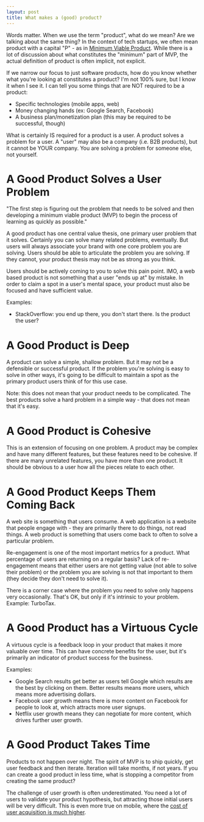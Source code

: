 ```yaml
---
layout: post
title: What makes a (good) product?
---
```


Words matter. When we use the term "product", what do we mean? Are we talking about the same thing? In the context of tech startups, we often mean product with a capital "P" - as in [Minimum Viable Product](https://www.quora.com/What-is-a-minimum-viable-product). While there is a lot of discussion about what constitutes the "minimum" part of MVP, the actual definition of product is often implicit, not explicit.

If we narrow our focus to just software products, how do you know whether what you're looking at constitutes a product? I'm not 100% sure, but I know it when I see it. I can tell you some things that are NOT required to be a product:

- Specific technologies (mobile apps, web)
- Money changing hands (ex: Google Search, Facebook)
- A business plan/monetization plan (this may be required to be successful, though)

What is certainly IS required for a product is a user. A product solves a problem for a user. A "user" may also be a company (i.e. B2B products), but it cannot be YOUR company. You are solving a problem for someone else, not yourself.


# A Good Product Solves a User Problem

"The first step is figuring out the problem that needs to be solved and then developing a minimum viable product (MVP) to begin the process of learning as quickly as possible."

A good product has one central value thesis, one primary user problem that it solves. Certainly you can solve many related problems, eventually. But users will always associate your brand with one core problem you are solving. Users should be able to articulate the problem you are solving. If they cannot, your product thesis may not be as strong as you think.

Users should be actively coming to you to solve this pain point. IMO, a web based product is not something that a user "ends up at" by mistake. In order to claim a spot in a user's mental space, your product must also be focused and have sufficient value.

Examples:

- StackOverflow: you end up there, you don't start there. Is the product the user?


# A Good Product is Deep

A product can solve a simple, shallow problem. But it may not be a defensible or successful product. If the problem you're solving is easy to solve in other ways, it's going to be difficult to maintain a spot as the primary product users think of for this use case.

Note: this does not mean that your product needs to be complicated. The best products solve a hard problem in a simple way - that does not mean that it's easy.


# A Good Product is Cohesive

This is an extension of focusing on one problem. A product may be complex and have many different features, but these features need to be cohesive. If there are many unrelated features, you have more than one product. It should be obvious to a user how all the pieces relate to each other.


# A Good Product Keeps Them Coming Back

A web site is something that users consume. A web application is a website that people engage with - they are primarily there to do things, not read things. A web product is something that users come back to often to solve a particular problem.

Re-engagement is one of the most important metrics for a product. What percentage of users are returning on a regular basis? Lack of re-engagement means that either users are not getting value (not able to solve their problem) or the problem you are solving is not that important to them (they decide they don't need to solve it).

There is a corner case where the problem you need to solve only happens very occasionally. That's OK, but only if it's intrinsic to your problem. Example: TurboTax.


# A Good Product has a Virtuous Cycle

A virtuous cycle is a feedback loop in your product that makes it more valuable over time. This can have concrete benefits for the user, but it's primarily an indicator of product success for the business.

Examples:

- Google Search results get better as users tell Google which results are the best by clicking on them. Better results means more users, which means more advertising dollars.
- Facebook user growth means there is more content on Facebook for people to look at, which attracts more user signups.
- Netflix user growth means they can negotiate for more content, which drives further user growth.

# A Good Product Takes Time

Products to not happen over night. The spirit of MVP is to ship quickly, get user feedback and then iterate. Iteration will take months, if not years. If you can create a good product in less time, what is stopping a competitor from creating the same product?

The challenge of user growth is often underestimated. You need a lot of users to validate your product hypothesis, but attracting those initial users will be very difficult. This is even more true on mobile, where the [cost of user acquisition is much higher](http://venturebeat.com/2015/04/30/it-costs-more-than-3-to-acquire-a-mobile-user-now-fiksu-finds/).

